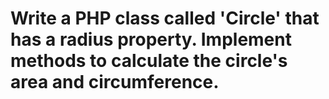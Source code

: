# Write a PHP class called 'Circle' that has a radius property. Implement methods to calculate the circle's area and circumference.